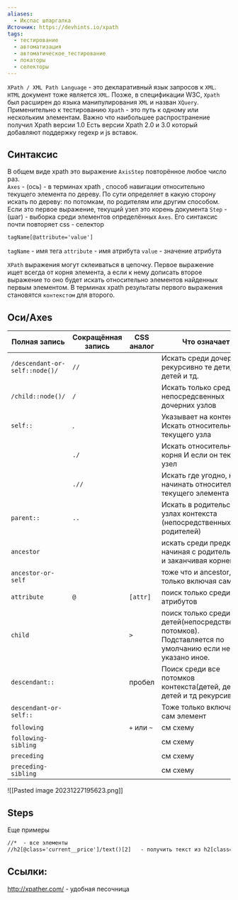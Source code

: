 ```yaml
---
aliases:
  - Икспас шпаргалка
Источник: https://devhints.io/xpath
tags:
  - тестирование
  - автоматизация
  - автоматическое_тестирование
  - локаторы
  - селекторы
---
```


`XPath / XML Path Language` - это декларативный язык запросов к `XML`.  `HTML` документ тоже является `XML`.  Позже, в спецификации W3C,  `Xpath` был расширен до языка манипулирования `XML` и назван `XQuery`.  Применительно к тестированию `Xpath` - это путь к одному или нескольким элементам.   Важно что наибольшее распространение получил Xpath версии 1.0  Есть версии Xpath 2.0 и 3.0 который добавляют поддержку regexp и js вставок. 

## Синтаксис

В общем виде xpath это выражение `AxisStep` повторённое любое число раз.  
`Axes` - (ось) - в терминах xpath , способ навигации относительно текущего элемента по дереву. По сути определяет в какую сторону искать по дереву: по потомкам, по родителям или другим способом. Если это первое выражение, текущий узел это корень документа
`Step` - (шаг) - выборка среди элементов определённых  `Axes`. Его синтаксис почти повторяет css - селектор 
```xml
tagName[@attribute='value']
```
`tagName` - имя тега
`attribute` - имя атрибута
`value` - значение атрибута

`XPath` выражения могут склеиваться в цепочку. Первое выражение ищет всегда от корня элемента, а если к нему дописать второе выражение то оно будет искать относительно элементов найденных первым элементом.  В терминах xpath результаты первого выражения становятся `контекстом` для второго.   

## Оси/Axes
| Полная запись | Сокращённая запись | CSS аналог | Что означает |
| ---- | ---- | ---- | ---- |
| `/descendant-or-self::node()/` | `//` |  | Искать среди дочерних рекурсивно те дети, дети детей и тд. |
| `/child::node()/` | `/` |  | Искать только среди непосредсвенных дочерних узлов |
| `self::` | . |  | Указывает на контекст. Искать относительно текущего узла |
|  | `./` |  | Искать относительно корня И если он текущий узел |
|  | `.//` |  | Искать где угодно, но начинать относительно текущего элемента |
| `parent::` | `..` |  | Искать в родительских узлах контекста (непосредственных родителей) |
| `ancestor` |  |  | искать среди предков начиная с родительского и заканчивая корнем |
| `ancestor-or-self` |  |  | тоже что и ancestor, только включая сам узел |
| `attribute` | `@` | `[attr]` | поиск только среди атрибутов |
| `child` |  | `>` | поиск только среди детей(непосредственных потомков). Подставляется по умолчанию если не указано иное. |
| `descendant::` |  | пробел | Поиск среди все потомков контекста(детей, детей детей и тд рекурсивно) |
| `descendant-or-self::` |  |  | Тоже только включая сам элемент |
| `following` |  | `+` или `~` | см схему |
| `following-sibling` |  |  | см схему |
| `preceding` |  |  | см схему |
| `preceding-sibling	` |  |  | см схему |
![[Pasted image 20231227195623.png]]


## Steps

Еще примеры
````xml
//*  - все элементы
//h2[@class='current__price']/text()[2]   - получить текст из h2[class='current__price'] 
````



## Ссылки: 
http://xpather.com/ - удобная песочница